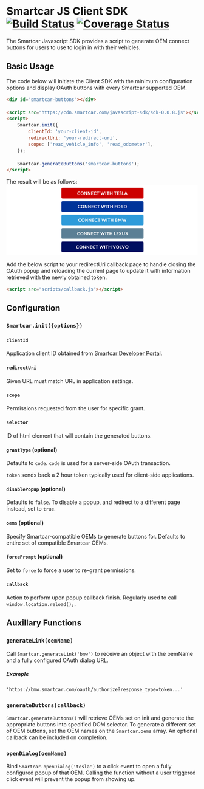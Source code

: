 # Smartcar JS Client SDK [![Build Status](https://travis-ci.com/smartcar/javascript-sdk.svg?token=jMbuVtXPGeJMPdsn7RQ5&branch=master)](https://travis-ci.com/smartcar/javascript-sdk) [![Coverage Status](https://coveralls.io/repos/github/smartcar/javascript-sdk/badge.svg?branch=master&t=sqGPnl)](https://coveralls.io/github/smartcar/javascript-sdk?branch=master)

The Smartcar Javascript SDK provides a script to generate OEM connect buttons for users to use to login in with their vehicles.

## Basic Usage

The code below will initiate the Client SDK with the minimum configuration options and display OAuth buttons with every Smartcar supported OEM.

```html
<div id="smartcar-buttons"></div>

<script src="https://cdn.smartcar.com/javascript-sdk/sdk-0.0.8.js"></script>
<script>
	Smartcar.init({
		clientId: 'your-client-id',
		redirectUri: 'your-redirect-uri',
		scope: ['read_vehicle_info', 'read_odometer'],
	});

	Smartcar.generateButtons('smartcar-buttons');
</script>
```

The result will be as follows:
![](lib/buttons.png)

Add the below script to your redirectUri callback page to handle closing the OAuth popup and reloading the current page to update it with information retrieved with the newly obtained token.


```html
<script src="scripts/callback.js"></script>
```

## Configuration

### `Smartcar.init({options})`

#### `clientId`
Application client ID obtained from [Smartcar Developer Portal](https://developer.smartcar.com).

#### `redirectUri`
Given URL must match URL in application settings.

#### `scope`
Permissions requested from the user for specific grant.

#### `selector`
ID of html element that will contain the generated buttons.

#### `grantType` (optional)
Defaults to `code`.
`code` is used for a server-side OAuth transaction.

`token` sends back a 2 hour token typically used for client-side applications.

#### `disablePopup` (optional)
Defaults to `false`. To disable a popup, and redirect to a different page instead, set to `true`.

#### `oems` (optional)
Specify Smartcar-compatible OEMs to generate buttons for. Defaults to entire set of compatible Smartcar OEMs.

#### `forcePrompt` (optional)

Set to `force` to force a user to re-grant permissions.


#### `callback`

Action to perform upon popup callback finish. Regularly used to call `window.location.reload();`.


## Auxillary Functions

### `generateLink(oemName)`

Call `Smartcar.generateLink('bmw')` to receive an object with the oemName and a fully configured OAuth dialog URL.

##### Example
```
'https://bmw.smartcar.com/oauth/authorize?response_type=token...'
```

### `generateButtons(callback)`
`Smartcar.generateButtons()` will retrieve OEMs set on init and generate the appropriate buttons into specified DOM selector. To generate a different set of OEM buttons, set the OEM names on the `Smartcar.oems` array. An optional callback can be included on completion.

### `openDialog(oemName)`
Bind `Smartcar.openDialog('tesla')` to a click event to open a fully configured popup of that OEM. Calling the function without a user triggered click event will prevent the popup from showing up.

